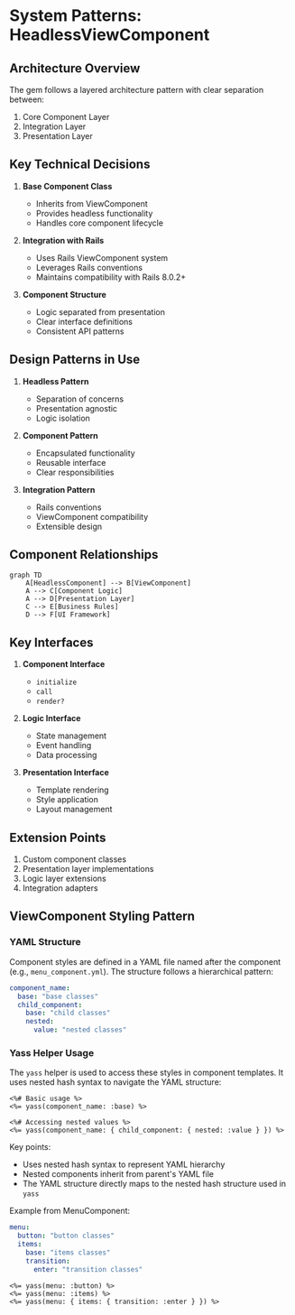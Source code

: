 # System Patterns: HeadlessViewComponent

## Architecture Overview
The gem follows a layered architecture pattern with clear separation between:
1. Core Component Layer
2. Integration Layer
3. Presentation Layer

## Key Technical Decisions
1. **Base Component Class**
   - Inherits from ViewComponent
   - Provides headless functionality
   - Handles core component lifecycle

2. **Integration with Rails**
   - Uses Rails ViewComponent system
   - Leverages Rails conventions
   - Maintains compatibility with Rails 8.0.2+

3. **Component Structure**
   - Logic separated from presentation
   - Clear interface definitions
   - Consistent API patterns

## Design Patterns in Use
1. **Headless Pattern**
   - Separation of concerns
   - Presentation agnostic
   - Logic isolation

2. **Component Pattern**
   - Encapsulated functionality
   - Reusable interface
   - Clear responsibilities

3. **Integration Pattern**
   - Rails conventions
   - ViewComponent compatibility
   - Extensible design

## Component Relationships
```mermaid
graph TD
    A[HeadlessComponent] --> B[ViewComponent]
    A --> C[Component Logic]
    A --> D[Presentation Layer]
    C --> E[Business Rules]
    D --> F[UI Framework]
```

## Key Interfaces
1. **Component Interface**
   - `initialize`
   - `call`
   - `render?`

2. **Logic Interface**
   - State management
   - Event handling
   - Data processing

3. **Presentation Interface**
   - Template rendering
   - Style application
   - Layout management

## Extension Points
1. Custom component classes
2. Presentation layer implementations
3. Logic layer extensions
4. Integration adapters 

## ViewComponent Styling Pattern

### YAML Structure
Component styles are defined in a YAML file named after the component (e.g., `menu_component.yml`). The structure follows a hierarchical pattern:

```yaml
component_name:
  base: "base classes"
  child_component:
    base: "child classes"
    nested:
      value: "nested classes"
```

### Yass Helper Usage
The `yass` helper is used to access these styles in component templates. It uses nested hash syntax to navigate the YAML structure:

```erb
<%# Basic usage %>
<%= yass(component_name: :base) %>

<%# Accessing nested values %>
<%= yass(component_name: { child_component: { nested: :value } }) %>
```

Key points:
- Uses nested hash syntax to represent YAML hierarchy
- Nested components inherit from parent's YAML file
- The YAML structure directly maps to the nested hash structure used in `yass`

Example from MenuComponent:
```yaml
menu:
  button: "button classes"
  items:
    base: "items classes"
    transition:
      enter: "transition classes"
```

```erb
<%= yass(menu: :button) %>
<%= yass(menu: :items) %>
<%= yass(menu: { items: { transition: :enter } }) %>
``` 